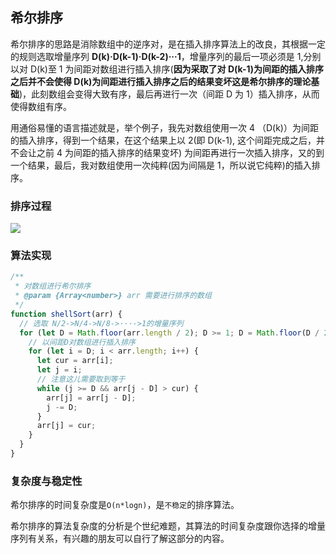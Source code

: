 ## 希尔排序

希尔排序的思路是消除数组中的逆序对，是在插入排序算法上的改良，其根据一定的规则选取增量序列 **D(k)·D(k-1)·D(k-2)···1**，增量序列的最后一项必须是 1,分别以对 D(k)至 1 为间距对数组进行插入排序(**因为采取了对 D(k-1)为间距的插入排序之后并不会使得 D(k)为间距进行插入排序之后的结果变坏这是希尔排序的理论基础**)，此刻数组会变得大致有序，最后再进行一次（间距 D 为 1）插入排序，从而使得数组有序。

用通俗易懂的语言描述就是，举个例子，我先对数组使用一次 4 （D(k)）为间距的插入排序，得到一个结果，在这个结果上以 2(即 D(k-1), 这个间距完成之后，并不会让之前 4 为间距的插入排序的结果变坏) 为间距再进行一次插入排序，又的到一个结果，最后，我对数组使用一次纯粹(因为间隔是 1，所以说它纯粹)的插入排序。

### 排序过程

<img src="https://p3-juejin.byteimg.com/tos-cn-i-k3u1fbpfcp/ae038b0d8d9d490e9a6d4b24ed058088~tplv-k3u1fbpfcp-zoom-in-crop-mark:3024:0:0:0.awebp" />

### 算法实现

```js
/**
 * 对数组进行希尔排序
 * @param {Array<number>} arr 需要进行排序的数组
 */
function shellSort(arr) {
  // 选取 N/2->N/4->N/8->···->1的增量序列
  for (let D = Math.floor(arr.length / 2); D >= 1; D = Math.floor(D / 2)) {
    // 以间距D对数组进行插入排序
    for (let i = D; i < arr.length; i++) {
      let cur = arr[i];
      let j = i;
      // 注意这儿需要取到等于
      while (j >= D && arr[j - D] > cur) {
        arr[j] = arr[j - D];
        j -= D;
      }
      arr[j] = cur;
    }
  }
}
```

### 复杂度与稳定性

希尔排序的时间复杂度是`O(n*logn)`，是`不稳定`的排序算法。

希尔排序的算法复杂度的分析是个世纪难题，其算法的时间复杂度跟你选择的增量序列有关系，有兴趣的朋友可以自行了解这部分的内容。
